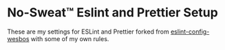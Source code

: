 # No-Sweat™ Eslint and Prettier Setup
These are my settings for ESLint and Prettier forked from [eslint-config-wesbos](https://github.com/wesbos/eslint-config-wesbos) with some of my own rules.
